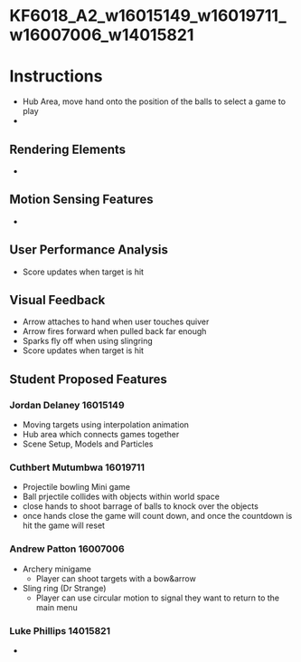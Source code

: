 # KF6018_A2_w16015149_w16019711_w16007006_w14015821

# Instructions
* Hub Area, move hand onto the position of the balls to select a game to play
* 


## Rendering Elements

* 

## Motion Sensing Features

* 

## User Performance Analysis

* Score updates when target is hit

## Visual Feedback

* Arrow attaches to hand when user touches quiver
* Arrow fires forward when pulled back far enough
* Sparks fly off when using slingring
* Score updates when target is hit

## Student Proposed Features
### Jordan Delaney 16015149

* Moving targets using interpolation animation
* Hub area which connects games together
* Scene Setup, Models and Particles 

### Cuthbert Mutumbwa 16019711

* Projectile bowling Mini game
* Ball prjectile collides with objects within world space
* close hands to shoot barrage of balls to knock over the objects
* once hands close the game will count down, and once the countdown is hit the game will reset

### Andrew Patton 16007006

* Archery minigame
  * Player can shoot targets with a bow&arrow
* Sling ring (Dr Strange)
  * Player can use circular motion to signal they want to return to the main menu

### Luke Phillips 14015821

* 
